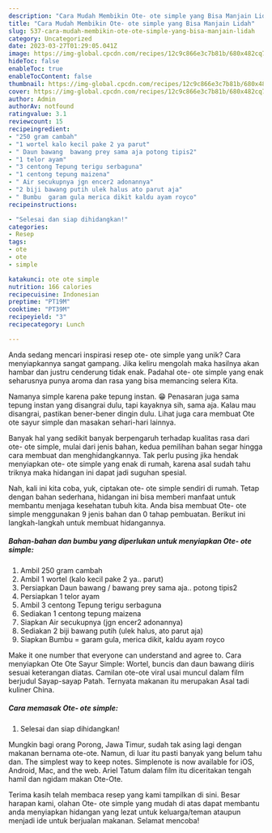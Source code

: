 ```yaml
---
description: "Cara Mudah Membikin Ote- ote simple yang Bisa Manjain Lidah"
title: "Cara Mudah Membikin Ote- ote simple yang Bisa Manjain Lidah"
slug: 537-cara-mudah-membikin-ote-ote-simple-yang-bisa-manjain-lidah
category: Uncategorized
date: 2023-03-27T01:29:05.041Z
image: https://img-global.cpcdn.com/recipes/12c9c866e3c7b81b/680x482cq70/ote-ote-simple-foto-resep-utama.jpg
hideToc: false
enableToc: true
enableTocContent: false
thumbnail: https://img-global.cpcdn.com/recipes/12c9c866e3c7b81b/680x482cq70/ote-ote-simple-foto-resep-utama.jpg
cover: https://img-global.cpcdn.com/recipes/12c9c866e3c7b81b/680x482cq70/ote-ote-simple-foto-resep-utama.jpg
author: Admin
authorAv: notfound
ratingvalue: 3.1
reviewcount: 15
recipeingredient:
- "250 gram cambah"
- "1 wortel kalo kecil pake 2 ya parut"
- " Daun bawang  bawang prey sama aja potong tipis2"
- "1 telor ayam"
- "3 centong Tepung terigu serbaguna"
- "1 centong tepung maizena"
- " Air secukupnya jgn encer2 adonannya"
- "2 biji bawang putih ulek halus ato parut aja"
- " Bumbu  garam gula merica dikit kaldu ayam royco"
recipeinstructions:

- "Selesai dan siap dihidangkan!"
categories:
- Resep
tags:
- ote
- ote
- simple

katakunci: ote ote simple 
nutrition: 166 calories
recipecuisine: Indonesian
preptime: "PT19M"
cooktime: "PT39M"
recipeyield: "3"
recipecategory: Lunch

---
```





Anda sedang mencari inspirasi resep ote- ote simple yang unik? Cara menyiapkannya sangat gampang. Jika keliru mengolah maka hasilnya akan hambar dan justru cenderung tidak enak. Padahal ote- ote simple yang enak seharusnya punya aroma dan rasa yang bisa memancing selera Kita.





Namanya simple karena pake tepung instan. 😁 Penasaran juga sama tepung instan yang disangrai dulu, tapi kayaknya sih, sama aja. Kalau mau disangrai, pastikan bener-bener dingin dulu. Lihat juga cara membuat Ote ote sayur simple dan masakan sehari-hari lainnya.

Banyak hal yang sedikit banyak berpengaruh terhadap kualitas rasa dari ote- ote simple, mulai dari jenis bahan, kedua pemilihan bahan segar hingga cara membuat dan menghidangkannya. Tak perlu pusing jika hendak menyiapkan ote- ote simple yang enak di rumah, karena asal sudah tahu triknya maka hidangan ini dapat jadi suguhan spesial.






Nah, kali ini kita coba, yuk, ciptakan ote- ote simple sendiri di rumah. Tetap dengan bahan sederhana, hidangan ini bisa memberi manfaat untuk membantu menjaga kesehatan tubuh kita. Anda bisa membuat Ote- ote simple menggunakan 9 jenis bahan dan 0 tahap pembuatan. Berikut ini langkah-langkah untuk membuat hidangannya.

<!--inarticleads1-->

##### Bahan-bahan dan bumbu yang diperlukan untuk menyiapkan Ote- ote simple:

1. Ambil 250 gram cambah
1. Ambil 1 wortel (kalo kecil pake 2 ya.. parut)
1. Persiapkan  Daun bawang / bawang prey sama aja.. potong tipis2
1. Persiapkan 1 telor ayam
1. Ambil 3 centong Tepung terigu serbaguna
1. Sediakan 1 centong tepung maizena
1. Siapkan  Air secukupnya (jgn encer2 adonannya)
1. Sediakan 2 biji bawang putih (ulek halus, ato parut aja)
1. Siapkan  Bumbu = garam gula, merica dikit, kaldu ayam royco


Make it one number that everyone can understand and agree to. Cara menyiapkan Ote Ote Sayur Simple: Wortel, buncis dan daun bawang diiris sesuai keterangan diatas. Camilan ote-ote viral usai muncul dalam film berjudul Sayap-sayap Patah. Ternyata makanan itu merupakan Asal tadi kuliner China. 

<!--inarticleads2-->

##### Cara memasak Ote- ote simple:


1. Selesai dan siap dihidangkan!

Mungkin bagi orang Porong, Jawa Timur, sudah tak asing lagi dengan makanan bernama ote-ote. Namun, di luar itu pasti banyak yang belum tahu dan. The simplest way to keep notes. Simplenote is now available for iOS, Android, Mac, and the web. Ariel Tatum dalam film itu diceritakan tengah hamil dan ngidam makan Ote-Ote. 

Terima kasih telah membaca resep yang kami tampilkan di sini. Besar harapan kami, olahan Ote- ote simple yang mudah di atas dapat membantu anda menyiapkan hidangan yang lezat untuk keluarga/teman ataupun menjadi ide untuk berjualan makanan. Selamat mencoba!

